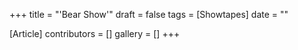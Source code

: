 +++
title = "'Bear Show'"
draft = false
tags = [Showtapes]
date = ""

[Article]
contributors = []
gallery = []
+++
